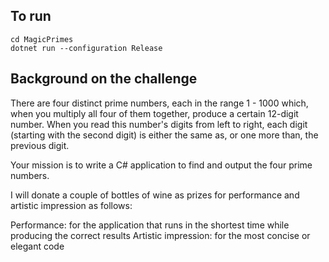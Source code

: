 ## To run
```
cd MagicPrimes
dotnet run --configuration Release
```

## Background on the challenge

There are four distinct prime numbers, each in the range 1 - 1000 which, when you multiply all four of them together, produce a certain 12-digit number. When you read this number's digits from left to right, each digit (starting with the second digit) is either the same as, or one more than, the previous digit.

 

Your mission is to write a C# application to find and output the four prime numbers.

 

I will donate a couple of bottles of wine as prizes for performance and artistic impression as follows:



Performance: for the application that runs in the shortest time while producing the correct results
Artistic impression: for the most concise or elegant code
